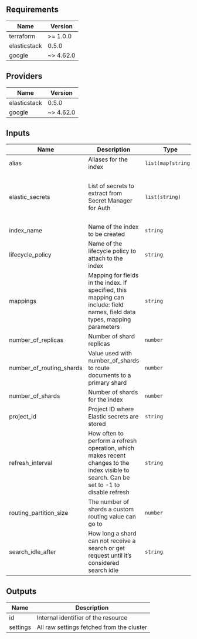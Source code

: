 ## Requirements

| Name | Version |
|------|---------|
| terraform | >= 1.0.0 |
| elasticstack | 0.5.0 |
| google | ~> 4.62.0 |

## Providers

| Name | Version |
|------|---------|
| elasticstack | 0.5.0 |
| google | ~> 4.62.0 |

## Inputs

| Name | Description | Type | Default | Required |
|------|-------------|------|---------|:--------:|
| alias | Aliases for the index | `list(map(string))` | `null` | no |
| elastic\_secrets | List of secrets to extract from Secret Manager for Auth | `list(string)` | <pre>[<br>  "elasticsearch_username",<br>  "elasticsearch_password",<br>  "elasticsearch_https_endpoint"<br>]</pre> | no |
| index\_name | Name of the index to be created | `string` | n/a | yes |
| lifecycle\_policy | Name of the lifecycle policy to attach to the index | `string` | `null` | no |
| mappings | Mapping for fields in the index. If specified, this mapping can include: field names, field data types, mapping parameters | `string` | n/a | yes |
| number\_of\_replicas | Number of shard replicas | `number` | n/a | yes |
| number\_of\_routing\_shards | Value used with number\_of\_shards to route documents to a primary shard | `number` | `1` | no |
| number\_of\_shards | Number of shards for the index | `number` | n/a | yes |
| project\_id | Project ID where Elastic secrets are stored | `string` | `""` | no |
| refresh\_interval | How often to perform a refresh operation, which makes recent changes to the index visible to search. Can be set to -1 to disable refresh | `string` | `"1s"` | no |
| routing\_partition\_size | The number of shards a custom routing value can go to | `number` | `1` | no |
| search\_idle\_after | How long a shard can not receive a search or get request until it’s considered search idle | `string` | `"30s"` | no |

## Outputs

| Name | Description |
|------|-------------|
| id | Internal identifier of the resource |
| settings | All raw settings fetched from the cluster |
